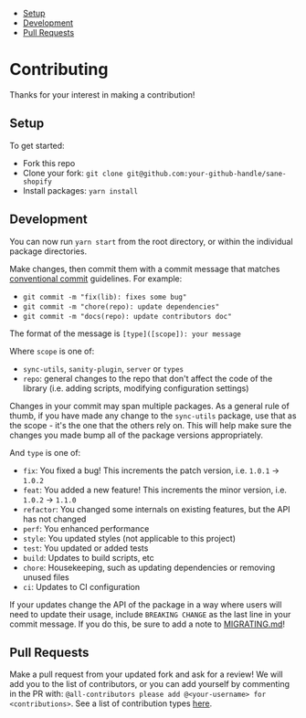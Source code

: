 
<!-- toc -->
- [Setup](#setup)
- [Development](#development)
- [Pull Requests](#pull-requests)

<!-- tocstop -->
# Contributing

Thanks for your interest in making a contribution!


## Setup

To get started:

- Fork this repo
- Clone your fork: `git clone git@github.com:your-github-handle/sane-shopify`
- Install packages: `yarn install`

## Development

You can now run `yarn start` from the root directory, or within the individual package directories.

Make changes, then commit them with a commit message that matches [conventional commit](https://www.conventionalcommits.org/en/v1.0.0/) guidelines. For example:

- `git commit -m "fix(lib): fixes some bug"`
- `git commit -m "chore(repo): update dependencies"`
- `git commit -m "docs(repo): update contributors doc"`

The format of the message is `[type]([scope]): your message`

Where `scope` is one of:

- `sync-utils`, `sanity-plugin`, `server` or `types`
- `repo`: general changes to the repo that don't affect the code of the library (i.e. adding scripts, modifying configuration settings)

Changes in your commit may span multiple packages. As a general rule of thumb, if you have made any change to the `sync-utils` package, use that as the scope - it's the one that the others rely on. This will help make sure the changes you made bump all of the package versions appropriately.

And `type` is one of:

- `fix`: You fixed a bug! This increments the patch version, i.e. `1.0.1` -> `1.0.2`
- `feat`: You added a new feature! This increments the minor version, i.e. `1.0.2` -> `1.1.0`
- `refactor`: You changed some internals on existing features, but the API has not changed
- `perf`: You enhanced performance
- `style`: You updated styles (not applicable to this project)
- `test`: You updated or added tests
- `build`: Updates to build scripts, etc
- `chore`: Housekeeping, such as updating dependencies or removing unused files
- `ci`: Updates to CI configuration

If your updates change the API of the package in a way where users will need to update their usage, include `BREAKING CHANGE` as the last line in your commit message. If you do this, be sure to add a note to [MIGRATING.md](MIGRATING.md)!


## Pull Requests

Make a pull request from your updated fork and ask for a review! We will add you to the list of contributors, or you can add yourself by commenting in the PR with: `@all-contributors please add @<your-username> for <contributions>`. See a list of contribution types [here](https://allcontributors.org/docs/en/emoji-key).

